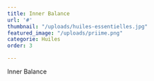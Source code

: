 ```yaml
---
title: Inner Balance
url: '#'
thumbnail: "/uploads/huiles-essentielles.jpg"
featured_image: "/uploads/priime.png"
categorie: Huiles 
order: 3

---
```

Inner Balance